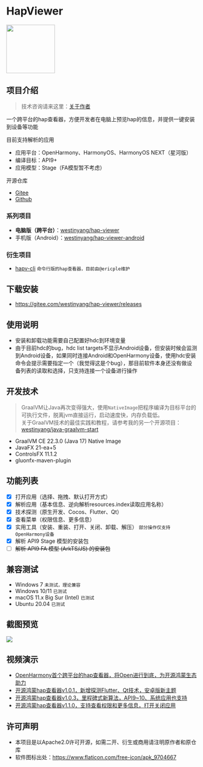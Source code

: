 # HapViewer

<img src="src/main/resources/icon/icon.png" width="128px" />

## 项目介绍

> 技术咨询请来这里：[关于作者](https://kaihongpai.feishu.cn/wiki/CqWLwJRadibxztkrIWZcogWxnXd)

一个跨平台的hap查看器，方便开发者在电脑上预览hap的信息，并提供一键安装到设备等功能

目前支持解析的应用

- 应用平台：OpenHarmony、HarmonyOS、HarmonyOS NEXT（星河版）
- 编译目标：API9+
- 应用模型：Stage（FA模型暂不考虑）

开源仓库

- [Gitee](https://gitee.com/westinyang/hap-viewer)
- [Github](https://github.com/westinyang/hap-viewer)

### 系列项目

- **电脑版（跨平台）**：[westinyang/hap-viewer](https://gitee.com/westinyang/hap-viewer)
- 手机版（Android）：[westinyang/hap-viewer-android](https://gitee.com/westinyang/hap-viewer-android)

### 衍生项目

- [hapv-cli](https://gitee.com/ericple/hapv-cli) `命令行版的hap查看器，目前由@ericple维护`

## 下载安装

- https://gitee.com/westinyang/hap-viewer/releases

## 使用说明

- 安装和卸载功能需要自己配置好hdc到环境变量
- 由于目前hdc的bug，hdc list targets不显示Android设备，但安装时候会监测到Android设备，如果同时连接Android和OpenHarmony设备，使用hdc安装命令会提示需要指定一个（我觉得这是个bug），那目前软件本身还没有做设备列表的读取和选择，只支持连接一个设备进行操作

## 开发技术

> GraalVM让Java再次变得强大，使用`NativeImage`把程序编译为目标平台的可执行文件，脱离jvm直接运行，启动速度快，内存负载低。  
> 关于GraalVM技术的最佳实践和教程，请参考我的另一个开源项目：[westinyang/java-graalvm-start](https://gitee.com/westinyang/java-graalvm-start)

- GraalVM CE 22.3.0 (Java 17) Native Image
- JavaFX 21-ea+5
- ControlsFX 11.1.2
- gluonfx-maven-plugin

## 功能列表

- [x] 打开应用（选择、拖拽、默认打开方式）
- [x] 解析应用（基本信息、逆向解析resources.index读取应用名称）
- [x] 技术探测（原生开发、Cocos、Flutter、Qt）
- [x] 查看菜单（权限信息、更多信息）
- [x] 实用工具（安装、重装、打开、关闭、卸载、解压） `部分操作仅支持OpenHarmony设备`
- [x] 解析 API9 Stage 模型的安装包
- [ ] ~~解析 API9 FA 模型 (ArkTS/JS) 的安装包~~

## 兼容测试

- Windows 7 `未测试，理论兼容`
- Windows 10/11 `已测试`
- macOS 11.x Big Sur (Intel) `已测试`
- Ubuntu 20.04 `已测试`

## 截图预览

![](screenshot/all.png)

## 视频演示

- [OpenHarmony首个跨平台的hap查看器，将Open进行到底，为开源鸿蒙生态助力](https://www.bilibili.com/video/BV1HX4y127ub)
- [开源鸿蒙hap查看器v1.0.1，新增探测Flutter、Qt技术，安卓版新主题](https://www.bilibili.com/video/BV1cg4y197mc)
- [开源鸿蒙hap查看器v1.0.3，里程碑式新算法，API9~10、系统应用也支持](https://www.bilibili.com/video/BV1Wb4y1T7VL)
- [开源鸿蒙hap查看器v1.1.0，支持查看权限和更多信息，打开关闭应用](https://www.bilibili.com/video/BV1jK4y1i7CM)

## 许可声明

- 本项目是以Apache2.0许可开源，如需二开、衍生或商用请注明原作者和原仓库
- 软件图标出处：https://www.flaticon.com/free-icon/apk_9704667
